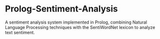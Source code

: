 # Prolog-Sentiment-Analysis
A sentiment analysis system implemented in Prolog, combining Natural Language Processing techniques with the SentiWordNet lexicon to analyze text sentiment.
